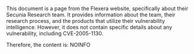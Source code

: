 This document is a page from the Flexera website, specifically about their Secunia Research team. It provides information about the team, their research process, and the products that utilize their vulnerability intelligence. However, it does not contain specific details about any vulnerability, including CVE-2005-1130.

Therefore, the content is:
NOINFO